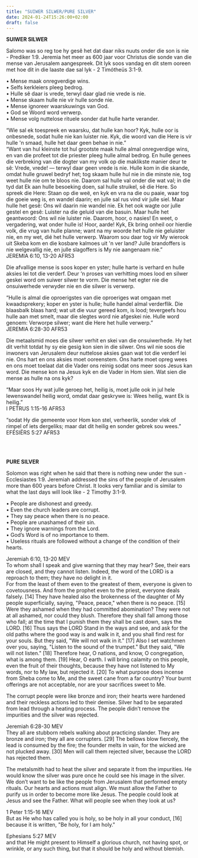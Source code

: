 ```yaml
---
title: "SUIWER SILWER/PURE SILVER"
date: 2024-01-24T15:26:00+02:00
draft: false
---
```

<html>
 <head></head>
 <body>
  <p><strong>SUIWER SILWER</strong></p>
  <p>Salomo was so reg toe hy gesê het dat daar niks nuuts onder die son is nie - Prediker 1:9. Jeremia het meer as 600 jaar voor Christus die sonde van die mense van Jerusalem aangespreek. Dit lyk soos vandag en dit stem ooreen met hoe dit in die laaste dae sal lyk - 2 Timótheüs 3:1-9.</p>
  <p>• Mense maak onregverdige wins.<br>• Selfs kerkleiers pleeg bedrog.<br>• Hulle sê daar is vrede, terwyl daar glad nie vrede is nie.<br>• Mense skaam hulle nie vir hulle sonde nie.<br>• Mense ignoreer waarskuwings van God.<br>• God se Woord word verwerp.<br>• Mense volg nuttelose rituele sonder dat hulle harte verander.</p>
  <p>“Wie sal ek toespreek en waarsku, dat hulle kan hoor? Kyk, hulle oor is onbesnede, sodat hulle nie kan luister nie. Kyk, die woord van die Here is vir hulle 'n smaad, hulle het daar geen behae in nie.”<br>“Want van hul kleinste tot hul grootste maak hulle almal onregverdige wins, en van die profeet tot die priester pleeg hulle almal bedrog. En hulle genees die verbreking van die dogter van my volk op die maklikste manier deur te sê: Vrede, vrede! — terwyl daar geen vrede is nie. Hulle kom in die skande, omdat hulle gruwel bedryf het; tog skaam hulle hul nie in die minste nie, tog weet hulle nie om te bloos nie. Daarom sal hulle val onder die wat val; in die tyd dat Ek aan hulle besoeking doen, sal hulle struikel, sê die Here. So spreek die Here: Staan op die weë, en kyk en vra na die ou paaie, waar tog die goeie weg is, en wandel daarin; en julle sal rus vind vir julle siel. Maar hulle het gesê: Ons wil daarin nie wandel nie. Ek het ook wagte oor julle gestel en gesê: Luister na die geluid van die basuin. Maar hulle het geantwoord: Ons wil nie luister nie. Daarom, hoor, o nasies! En weet, o vergadering, wat onder hulle is! Hoor, aarde! Kyk, Ek bring onheil oor hierdie volk, die vrug van hulle planne; want na my woorde het hulle nie geluister nie, en my wet, dié het hulle verwerp. Waarom sou daar tog vir My wierook uit Skeba kom en die kosbare kalmoes uit 'n ver land? Julle brandoffers is nie welgevallig nie, en julle slagoffers is My nie aangenaam nie.”<br>‭‭JEREMIA‬ ‭6‬:‭10, 13‬-‭20‬ ‭AFR53‬‬</p>
  <p>Die afvallige mense is soos koper en yster; hulle harte is verhard en hulle aksies lei tot die verderf. Deur ‘n proses van verhitting moes lood en silwer geskei word om suiwer silwer te vorm. Die mense het egter nie die onsuiwerhede verwyder nie en die silwer is verwerp.</p>
  <p>“Hulle is almal die oproerigstes van die oproeriges wat omgaan met kwaadsprekery; koper en yster is hulle; hulle handel almal verderflik. Die blaasbalk blaas hard; wat uit die vuur gereed kom, is lood; tevergeefs hou hulle aan met smelt, maar die slegtes word nie afgeskei nie. Hulle word genoem: Verworpe silwer; want die Here het hulle verwerp.”<br>‭‭JEREMIA‬ ‭6‬:‭28‬-‭30‬ ‭AFR53‬‬</p>
  <p>Die metaalsmid moes die silwer verhit en skei van die onsuiwerhede. Hy het dit verhit totdat hy sy eie gesig kon sien in die silwer. Ons wil nie soos die inwoners van Jerusalem deur nuttelose aksies gaan wat tot die verderf lei nie. Ons hart en ons aksies moet ooreenstem. Ons harte moet opreg wees en ons moet toelaat dat die Vader ons reinig sodat ons meer soos Jesus kan word. Die mense kon na Jesus kyk en die Vader in Hom sien. Wat sien die mense as hulle na ons kyk?</p>
  <p>“Maar soos Hy wat julle geroep het, heilig is, moet julle ook in jul hele lewenswandel heilig word, omdat daar geskrywe is: Wees heilig, want Ek is heilig.”<br>‭‭I PETRUS‬ ‭1‬:‭15‬-‭16‬ ‭AFR53‬‬</p>
  <p>“sodat Hy die gemeente voor Hom kon stel, verheerlik, sonder vlek of rimpel of iets dergeliks; maar dat dit heilig en sonder gebrek sou wees.”<br>‭‭EFÉSIËRS‬ ‭5‬:‭27‬ ‭AFR53‬‬</p>
  <p>&nbsp;</p>
  <p><br><strong>PURE SILVER</strong></p>
  <p>Solomon was right when he said that there is nothing new under the sun - Ecclesiastes 1:9. Jeremiah addressed the sins of the people of Jerusalem more than 600 years before Christ. It looks very familiar and is similar to what the last days will look like - 2 Timothy 3:1-9.</p>
  <p>• People are dishonest and greedy.<br>• Even the church leaders are corrupt.<br>• They say peace when there is no peace.<br>• People are unashamed of their sin.<br>• They ignore warnings from the Lord.<br>• God’s Word is of no importance to them.<br>• Useless rituals are followed without a change of the condition of their hearts.</p>
  <p>Jeremiah 6:10, 13-20 MEV<br>To whom shall I speak and give warning that they may hear? See, their ears are closed, and they cannot listen. Indeed, the word of the LORD is a reproach to them; they have no delight in it.<br>For from the least of them even to the greatest of them, everyone is given to covetousness. And from the prophet even to the priest, everyone deals falsely. [14] They have healed also the brokenness of the daughter of My people superficially, saying, "Peace, peace," when there is no peace. [15] Were they ashamed when they had committed abomination? They were not at all ashamed, nor could they blush. Therefore they shall fall among those who fall; at the time that I punish them they shall be cast down, says the LORD. [16] Thus says the LORD Stand in the ways and see, and ask for the old paths where the good way is and walk in it, and you shall find rest for your souls. But they said, "We will not walk in it." [17] Also I set watchmen over you, saying, "Listen to the sound of the trumpet." But they said, "We will not listen." [18] Therefore hear, O nations, and know, O congregation, what is among them. [19] Hear, O earth. I will bring calamity on this people, even the fruit of their thoughts, because they have not listened to My words, nor to My law, but rejected it. [20] To what purpose does incense from Sheba come to Me, and the sweet cane from a far country? Your burnt offerings are not acceptable, nor are your sacrifices sweet to Me.</p>
  <p>The corrupt people were like bronze and iron; their hearts were hardened and their reckless actions led to their demise. Silver had to be separated from lead through a heating process. The people didn’t remove the impurities and the silver was rejected.</p>
  <p>Jeremiah 6:28-30 MEV<br>They all are stubborn rebels walking about practicing slander. They are bronze and iron; they all are corrupters. [29] The bellows blow fiercely, the lead is consumed by the fire; the founder melts in vain, for the wicked are not plucked away. [30] Men will call them rejected silver, because the LORD has rejected them.</p>
  <p>The metalsmith had to heat the silver and separate it from the impurities. He would know the silver was pure once he could see his image in the silver. We don’t want to be like the people from Jerusalem that performed empty rituals. Our hearts and actions must align. We must allow the Father to purify us in order to become more like Jesus. The people could look at Jesus and see the Father. What will people see when they look at us?</p>
  <p>1 Peter 1:15-16 MEV<br>But as He who has called you is holy, so be holy in all your conduct, [16] because it is written, "Be holy, for I am holy."</p>
  <p>Ephesians 5:27 MEV<br>and that He might present to Himself a glorious church, not having spot, or wrinkle, or any such thing, but that it should be holy and without blemish.</p>
  <p>&nbsp;</p>
 </body>
</html>